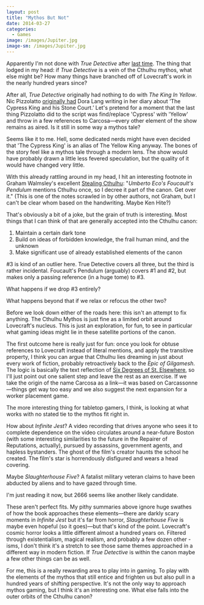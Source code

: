 ```yaml
---
layout: post
title: "Mythos But Not"
date: 2014-03-27
categories:
  - Games
image: /images/Jupiter.jpg
image-sm: /images/Jupiter.jpg
---
```

Apparently I'm not done with _True Detective_ after [last time](2014/03/25/the-flat-circle/). The thing that lodged in my head: if _True Detective_ is a vein of the Cthulhu mythos, what else might be? How many things have branched off of Lovecraft's work in the nearly hundred years since?

After all, _True Detective_ originally had nothing to do with _The King In Yellow_. Nic Pizzolatto [originally had](http://insidetv.ew.com/2014/02/27/true-detective-nic-pizzolatto-season-1/) Dora Lang writing in her diary about ‘The Cypress King and his Stone Court.’ Let's pretend for a moment that the last thing Pizzolatto did to the script was find/replace 'Cypress' with 'Yellow' and throw in a few references to Carcosa—every other element of the show remains as aired. Is it still in some way a mythos tale?

Seems like it to me. Hell, some dedicated nerds might have even decided that 'The Cypress King' is an alias of The Yellow King anyway. The bones of the story feel like a mythos tale through a modern lens. The show would have probably drawn a little less fevered speculation, but the quality of it would have changed very little.

With this already rattling around in my head, I hit an interesting footnote in Graham Walmsley's excellent [Stealing Cthulhu](http://insidetv.ew.com/2014/02/27/true-detective-nic-pizzolatto-season-1/): "_Umberto Eco's Foucault's Pendulum_ mentions Cthulhu once, so I decree it part of the canon. Get over it." (This is one of the notes scrawled in by other authors, not Graham, but I can't be clear whom based on the handwriting. Maybe Ken Hite?)

That's obviously a bit of a joke, but the grain of truth is interesting. Most things that I can think of that are generally accepted into the Cthulhu canon:

1. Maintain a certain dark tone
2. Build on ideas of forbidden knowledge, the frail human mind, and the unknown
3. Make significant use of already established elements of the canon

#3 is kind of an outlier here. True Detective covers all three, but the third is rather incidental. Foucault's Pendulum (arguably) covers #1 and #2, but makes only a passing reference (in a huge tome) to #3.

What happens if we drop #3 entirely?

What happens beyond that if we relax or refocus the other two?

Before we look down either of the roads here: this isn't an attempt to fix anything. The Cthulhu Mythos is just fine as a limited orbit around Lovecraft's nucleus. This is just an exploration, for fun, to see in particular what gaming ideas might lie in these satellite portions of the canon.

The first outcome here is really just for fun: once you look for obtuse references to Lovecraft instead of literal mentions, and apply the transitive property, I think you can argue that Cthulhu lies dreaming in just about every work of fiction, probably retroactively back to the _Epic of Gilgamesh_. The logic is basically the text reflection of [Six Degrees of St. Elsewhere](http://www.slushfactory.com/content/EpupypyZAZTDOLwdfz.php), so I'll just point out one salient step and leave the rest as an exercise. If we take the origin of the name Carcosa as a link—it was based on Carcassonne—things get way too easy and we also suggest the next expansion for a worker placement game.

The more interesting thing for tabletop gamers, I think, is looking at what works with no stated tie to the mythos fit right in.

How about _Infinite Jest_? A video recording that drives anyone who sees it to complete dependence on the video circulates around a near-future Boston (with some interesting similarities to the future in the Repairer of Reputations, actually), pursued by assassins, government agents, and hapless bystanders. The ghost of the film's creator haunts the school he created. The film's star is horrendously disfigured and wears a head covering.

Maybe _Slaughterhouse Five_? A fatalist military veteran claims to have been abducted by aliens and to have gazed through time.

I'm just reading it now, but 2666 seems like another likely candidate.

These aren't perfect fits. My pithy summaries above ignore huge swathes of how the book approaches these elements—there are darkly scary moments in _Infinite Jest_ but it's far from horror, _Slaughterhouse Five_ is maybe even hopeful (so it goes)—but that's kind of the point. Lovecraft's cosmic horror looks a little different almost a hundred years on. Filtered through existentialism, magical realism, and probably a few dozen other -isms, I don't think it's a stretch to see those same themes approached in a different way in modern fiction. If _True Detective_ is within the canon maybe a few other things can be as well.

For me, this is a really rewarding area to play into in gaming. To play with the elements of the mythos that still entice and frighten us but also pull in a hundred years of shifting perspective. It's not the only way to approach mythos gaming, but I think it's an interesting one. What else falls into the outer orbits of the Cthulhu canon?
